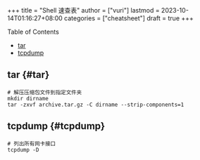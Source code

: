 +++
title = "Shell 速查表"
author = ["vuri"]
lastmod = 2023-10-14T01:16:27+08:00
categories = ["cheatsheet"]
draft = true
+++

<div class="ox-hugo-toc toc">

<div class="heading">Table of Contents</div>

- [tar](#tar)
- [tcpdump](#tcpdump)

</div>
<!--endtoc-->


## tar {#tar}

```shell
# 解压压缩包文件到指定文件夹
mkdir dirname
tar -zxvf archive.tar.gz -C dirname --strip-components=1
```


## tcpdump {#tcpdump}

```shell
# 列出所有网卡接口
tcpdump -D
```
